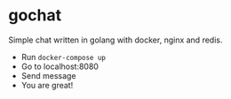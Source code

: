 # gochat
Simple chat written in golang with docker, nginx and redis.

- Run `docker-compose up`
- Go to localhost:8080
- Send message
- You are great!
